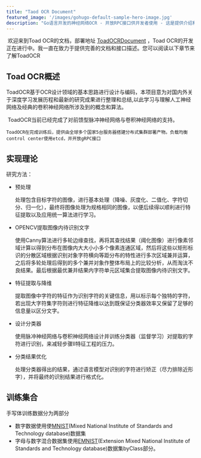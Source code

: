 ```yaml
---
title: "Taod OCR Document"
featured_image: '/images/gohugo-default-sample-hero-image.jpg'
description: "Go语言开发的神经网络OCR - 开放RPC接口供开发者使用 - 这是提供介绍和教程的网站"
---
```


​	欢迎来到Toad OCR的文档，部署地址 [ToadOCRDocument](http://vjp.suvvm.work/) ，Toad OCR的开发正在进行中。我一直在致力于提供完善的文档和接口描述。您可以阅读以下章节来了解ToadOCR

## Toad OCR概述

​	ToadOCR基于OCR设计领域的基本思路进行设计与编码，本项目意为对国内外关于深度学习发展历程和最新的研究成果进行整理和总结,以此学习与理解人工神经网络及经典的卷积神经网络所涉及到的概念和算法。

​	ToadOCR当前已经完成了对前馈型脉冲神经网络与卷积神经网络的支持。

 	ToadOCR在完成训练后，提供由全球多个国家5台服务器搭建分布式集群部署产物。负载均衡control center使用etcd，并开放gRPC接口

## 实现理论

研究方法：

- 预处理

  处理包含目标字符的图像，进行基本处理（降噪、灰度化、二值化、字符切分、归一化），最终将图像处理为规格相同的图像，以便后续得以顺利进行特征提取以及应用统一算法进行学习。

- OPENCV提取图像内待识别文字

  使用Canny算法进行多轮边缘查找，再将其查找结果（阈化图像）进行像素邻域计算以得到分布在图像内大大小小多个像素连通区域，然后将这些以矩形标识的分散区域根据识别对象字符横向等距分布的特性进行多次区域兼并运算，之后将多轮处理后得到的多个兼并对象作整体布局上的比较分析，从而淘汰不良结果。最后根据最优兼并结果内字符单元区域集合提取图像内待识别文字。

- 特征提取与降维

  提取图像中字符的特征作为识别字符的关键信息，用以标示每个独特的字符，若出现大字符集字符则进行特征降维以达到既保证分类器效率又保留了足够的信息量以区分文字。

- 设计分类器

  使用脉冲神经网络与卷积神经网络设计并训练分类器（监督学习）对提取的字符进行识别，来减轻步骤II特征工程的压力。

- 分类结果优化

  处理分类器得出的结果，通过语言模型对识别的字符进行矫正（尽力排除近形字），并将最终的识别结果进行格式化。

## 训练集合

 手写体训练数据分为两部分

- 数字数据使用使[MNIST](http://yann.lecun.com/exdb/mnist/)(Mixed National Institute of Standards and Technology database)数据集
- 字母与数字混合数据集使用[EMNIST](https://www.nist.gov/itl/products-and-services/emnist-dataset)(Extension Mixed National Institute of Standards and Technology database)数据集byClass部分。

